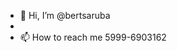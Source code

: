 - 👋 Hi, I’m @bertsaruba
- 
- 📫 How to reach me 5999-6903162

<!---
bertsaruba/bertsaruba is a ✨ special ✨ repository because its `README.md` (this file) appears on your GitHub profile.
You can click the Preview link to take a look at your changes.
--->
